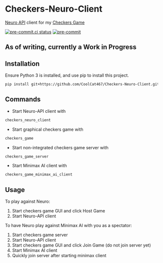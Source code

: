 # Checkers-Neuro-Client
[Neuro API](https://github.com/VedalAI/neuro-game-sdk) client for my [Checkers Game](https://github.com/CoolCat467/Checkers)

<!-- BADGIE TIME -->

[![pre-commit.ci status](https://results.pre-commit.ci/badge/github/CoolCat467/Checkers-Neuro-Client/main.svg)](https://results.pre-commit.ci/latest/github/CoolCat467/Checkers-Neuro-Client/main)
[![pre-commit](https://img.shields.io/badge/pre--commit-enabled-brightgreen?logo=pre-commit)](https://github.com/pre-commit/pre-commit)

<!-- END BADGIE TIME -->

## As of writing, currently a Work in Progress

## Installation
Ensure Python 3 is installed, and use pip to install this project.

```bash
pip install git+https://github.com/CoolCat467/Checkers-Neuro-Client.git
```

## Commands
- Start Neuro-API client with
```bash
checkers_neuro_client
```

- Start graphical checkers game with
```bash
checkers_game
```

- Start non-integrated checkers game server with
```bash
checkers_game_server
```

- Start Minimax AI client with
```bash
checkers_game_minimax_ai_client
```

## Usage
To play against Neuro:
1. Start checkers game GUI and click Host Game
2. Start Neuro-API client

To have Neuro play against Minimax AI with you as a spectator:
1. Start checkers game server
2. Start Neuro-API client
3. Start checkers game GUI and click Join Game (do not join server yet)
4. Start Minimax AI client
5. Quickly join server after starting minimax client
